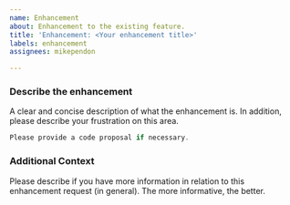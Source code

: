 ```yaml
---
name: Enhancement
about: Enhancement to the existing feature.
title: 'Enhancement: <Your enhancement title>'
labels: enhancement
assignees: mikependon

---
```


### Describe the enhancement

A clear and concise description of what the enhancement is. In addition, please describe your frustration on this area.

```csharp
Please provide a code proposal if necessary.
```

### Additional Context

Please describe if you have more information in relation to this enhancement request (in general). The more informative, the better.
